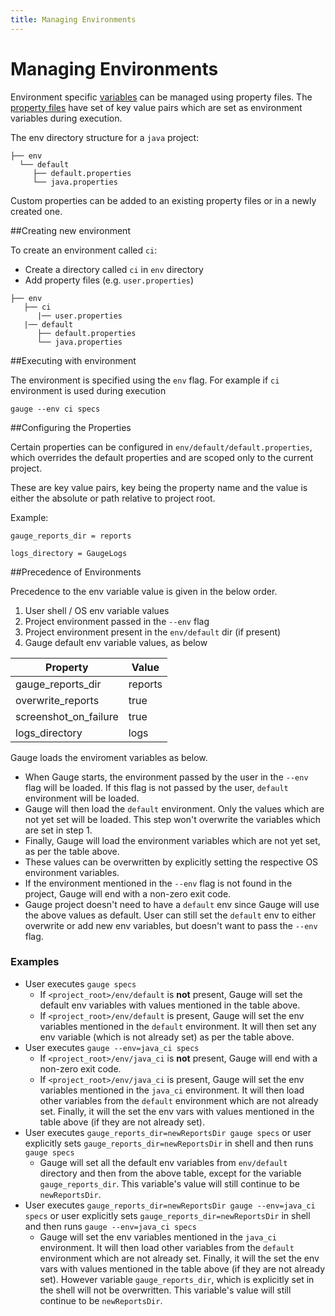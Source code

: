 ```yaml
---
title: Managing Environments
---
```


# Managing Environments

Environment specific [variables](https://en.wikipedia.org/wiki/Environment_variable) can be managed using property files. The [property files](https://en.wikipedia.org/wiki/.properties) have set of key value pairs which are set as environment variables during execution.

The env directory structure for a `java` project:
````
├── env
  └── default
     ├── default.properties
     └── java.properties
````

Custom properties can be added to an existing property files or in a newly created one.

##Creating new environment

To create an environment called `ci`:

* Create a directory called `ci` in `env` directory
* Add property files (e.g. `user.properties`)


```
├── env
   ├── ci
      |── user.properties
   |── default
      ├── default.properties
      └── java.properties
```

##Executing with environment

The environment is specified using the `env` flag. For example if `ci` environment is used during execution
```
gauge --env ci specs
```


##Configuring the Properties

Certain properties can be configured in `env/default/default.properties`, which overrides the default properties and are scoped only to the current project.

These are key value pairs, key being the property name and the value is either the absolute or path relative to project root.

Example:

```
gauge_reports_dir = reports

logs_directory = GaugeLogs
```

##Precedence of Environments

Precedence to the env variable value is given in the below order.
   1. User shell / OS env variable values
   2. Project environment passed in the `--env` flag
   3. Project environment present in the `env/default` dir (if present)
   3. Gauge default env variable values, as below

|Property | Value|
|------------|---------|
| gauge_reports_dir | reports |
| overwrite_reports  | true       |
|screenshot_on_failure|true|
|logs_directory|logs|

Gauge loads the enviroment variables as below.

  *  When Gauge starts, the environment passed by the user in the `--env` flag will be loaded. If this flag is not passed by the user, `default` environment will be loaded.
  * Gauge will then load the `default` environment. Only the values which are not yet set will be loaded. This step won't overwrite the variables which are set in step 1.
  * Finally, Gauge will load the environment variables which are not yet set, as per the table above.
  * These values can be overwritten by explicitly setting the respective OS environment variables.
  * If the environment mentioned in the `--env` flag is not found in the project, Gauge will end with a non-zero exit code.
  * Gauge project doesn't need to have a `default` env since Gauge will use the above values as default. User can still set the `default` env to either overwrite or add new env variables, but doesn't want to pass the `--env` flag.


### Examples

  * User executes `gauge specs`
    * If `<project_root>/env/default` is **not** present, Gauge will set the default env variables with values mentioned in the table above.
    * If `<project_root>/env/default` is present, Gauge will set the env variables mentioned in the `default` environment. It will then set any env variable (which is not already set) as per the table above.
  * User executes `gauge --env=java_ci specs`
     * If `<project_root>/env/java_ci` is **not** present, Gauge will end with a non-zero exit code.
     * If `<project_root>/env/java_ci` is present, Gauge will set the env variables mentioned in the `java_ci` environment. It will then load other variables from the `default` environment which are not already set. Finally, it will the set the env vars with values mentioned in the table above (if they are not already set).
  * User executes `gauge_reports_dir=newReportsDir gauge specs` or user explicitly sets `gauge_reports_dir=newReportsDir` in shell and then runs `gauge specs`
    * Gauge will set all the default env variables from `env/default` directory and then from the above table, except for the variable `gauge_reports_dir`. This variable's value will still continue to be `newReportsDir`.
  * User executes `gauge_reports_dir=newReportsDir gauge --env=java_ci specs` or user explicitly sets `gauge_reports_dir=newReportsDir` in shell and then runs `gauge --env=java_ci specs`
    * Gauge will set the env variables mentioned in the `java_ci` environment. It will then load other variables from the `default` environment which are not already set. Finally, it will the set the env vars with values mentioned in the table above (if they are not already set). However variable `gauge_reports_dir`, which is explicitly set in the shell will not be overwritten. This variable's value will still continue to be `newReportsDir`.

